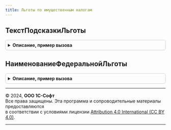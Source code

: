 ```yaml
---
title: Льготы по имущественным налогам
---
```



## ТекстПодсказкиЛьготы
<details style="margin: 1em 0; padding: 0.5em; border: 1px solid #ccc; border-radius: 6px;">

<summary style="font-weight: bold; cursor: pointer;">Описание, пример вызова</summary>

```bsl

// Формирует дополнительное описание для льготы с учетом ее применения к конкретной организации и/или
// к конкретному объекту налогообложения
//
// Параметры:
//  Льгота - СправочникСсылка.ОснованияЛьготПоИмущественнымНалогам - льгота, для которой формируется текст подсказки
//  Организация - СправочникСсылка.Организации - организация, в отношении имущества которой применена льгота
//  Период - дата - дата, на которую выбираются данные о льготе
//  ОсновноеСредство - СправочникСсылка.ОсновныеСредства - объект налогообложения, в отношении которого применена льгота.
//  	Если не указан, то текст подсказки формируется с учетом применения льготы в целом по организации.
//
// Возвращаемое значение:
//  ФорматированнаяСтрока - текст подсказки для льготы
//
Функция ТекстПодсказкиЛьготы(Льгота, Организация, Период, ОсновноеСредство = Неопределено) Экспорт
```

Пример вызова
```bsl
Результат = ЛьготыПоИмущественнымНалогам.ТекстПодсказкиЛьготы(Льгота, Организация, Период, ОсновноеСредство);
```
</details>

## НаименованиеФедеральнойЛьготы
<details style="margin: 1em 0; padding: 0.5em; border: 1px solid #ccc; border-radius: 6px;">

<summary style="font-weight: bold; cursor: pointer;">Описание, пример вызова</summary>

```bsl

// Формирует наименование для федеральной льготы (поименованной в НК).
//
// Параметры:
//  Объект - СправочникОбъект.ОснованияЛьготПоИмущественнымНалогам - объект справочника льгот,
//		для которого нужно сформировать наименование.
//
// Возвращаемое значение:
//  Строка - наименование федеральной льготы
//
Функция НаименованиеФедеральнойЛьготы(Объект) Экспорт
```

Пример вызова
```bsl
Результат = ЛьготыПоИмущественнымНалогам.НаименованиеФедеральнойЛьготы(Объект) 
```
</details>

---

© 2024, **ООО 1С-Софт**  
Все права защищены. Эта программа и сопроводительные материалы предоставляются  
в соответствии с условиями лицензии [Attribution 4.0 International (CC BY 4.0)](https://creativecommons.org/licenses/by/4.0/legalcode).

---
